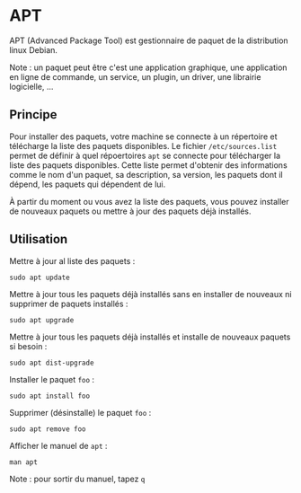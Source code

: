 # APT

APT (Advanced Package Tool) est gestionnaire de paquet de la distribution linux Debian.

Note : un paquet peut être c'est une application graphique, une application en ligne de commande, un service, un plugin, un driver, une librairie logicielle, ...

## Principe

Pour installer des paquets, votre machine se connecte à un répertoire et télécharge la liste des paquets disponibles.
Le fichier `/etc/sources.list` permet de définir à quel répoertoires `apt` se connecte pour télécharger la liste des paquets disponibles.
Cette liste permet d'obtenir des informations comme le nom d'un paquet, sa description, sa version, les paquets dont il dépend, les paquets qui dépendent de lui.

À partir du moment ou vous avez la liste des paquets, vous pouvez installer de nouveaux paquets ou mettre à jour des paquets déjà installés.

## Utilisation

Mettre à jour al liste des paquets :

    sudo apt update

Mettre à jour tous les paquets déjà installés sans en installer de nouveaux ni supprimer de paquets installés :

    sudo apt upgrade

Mettre à jour tous les paquets déjà installés et installe de nouveaux paquets si besoin :

    sudo apt dist-upgrade

Installer le paquet `foo` :

    sudo apt install foo

Supprimer (désinstalle) le paquet `foo` :

    sudo apt remove foo

Afficher le manuel de `apt` :

    man apt

Note : pour sortir du manuel, tapez `q`

